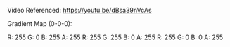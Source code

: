 Video Referenced: https://youtu.be/dBsa39nVcAs

Gradient Map (0-0-0):

R: 255 G: 0 B: 255 A: 255
R: 255 G: 255 B: 0 A: 255
R: 255 G: 0 B: 0 A: 255